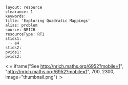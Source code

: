 ````
layout: resource
clearance: 1
keywords:
title: 'Exploring Quadratic Mappings'
alias: problem
source: NRICH
resourceType: RT1
stids1: 
  - e4
stids2:
pvids1:
pvids2:

````

<:= iframe("See http://nrich.maths.org/6952?mobile=1", "http://nrich.maths.org/6952?mobile=1", 700, 2300, image="thumbnail.png") :>

